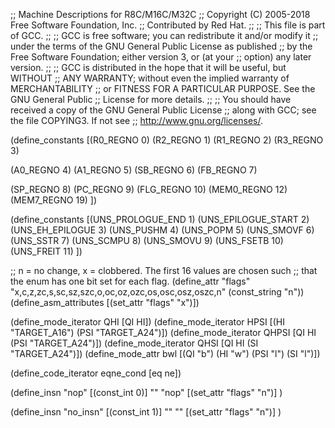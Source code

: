 ;; Machine Descriptions for R8C/M16C/M32C
;; Copyright (C) 2005-2018 Free Software Foundation, Inc.
;; Contributed by Red Hat.
;;
;; This file is part of GCC.
;;
;; GCC is free software; you can redistribute it and/or modify it
;; under the terms of the GNU General Public License as published
;; by the Free Software Foundation; either version 3, or (at your
;; option) any later version.
;;
;; GCC is distributed in the hope that it will be useful, but WITHOUT
;; ANY WARRANTY; without even the implied warranty of MERCHANTABILITY
;; or FITNESS FOR A PARTICULAR PURPOSE.  See the GNU General Public
;; License for more details.
;;
;; You should have received a copy of the GNU General Public License
;; along with GCC; see the file COPYING3.  If not see
;; <http://www.gnu.org/licenses/>.

(define_constants
  [(R0_REGNO 0)
   (R2_REGNO 1)
   (R1_REGNO 2)
   (R3_REGNO 3)

   (A0_REGNO 4)
   (A1_REGNO 5)
   (SB_REGNO 6)
   (FB_REGNO 7)

   (SP_REGNO 8)
   (PC_REGNO 9)
   (FLG_REGNO 10)
   (MEM0_REGNO 12)
   (MEM7_REGNO 19)
   ])

(define_constants
  [(UNS_PROLOGUE_END 1)
   (UNS_EPILOGUE_START 2)
   (UNS_EH_EPILOGUE 3)
   (UNS_PUSHM 4)
   (UNS_POPM 5)
   (UNS_SMOVF 6)
   (UNS_SSTR 7)
   (UNS_SCMPU 8)
   (UNS_SMOVU 9)
   (UNS_FSETB 10)
   (UNS_FREIT 11)
   ])

;; n = no change, x = clobbered.  The first 16 values are chosen such
;; that the enum has one bit set for each flag.
(define_attr "flags" "x,c,z,zc,s,sc,sz,szc,o,oc,oz,ozc,os,osc,osz,oszc,n" (const_string "n"))
(define_asm_attributes [(set_attr "flags" "x")])

(define_mode_iterator QHI [QI HI])
(define_mode_iterator HPSI [(HI "TARGET_A16") (PSI "TARGET_A24")])
(define_mode_iterator QHPSI [QI HI (PSI "TARGET_A24")])
(define_mode_iterator QHSI [QI HI (SI "TARGET_A24")])
(define_mode_attr bwl [(QI "b") (HI "w") (PSI "l") (SI "l")])

(define_code_iterator eqne_cond [eq ne])


(define_insn "nop"
  [(const_int 0)]
  ""
  "nop"
  [(set_attr "flags" "n")]
)

(define_insn "no_insn"
  [(const_int 1)]
  ""
  ""
  [(set_attr "flags" "n")]
)
